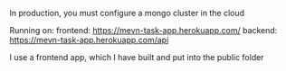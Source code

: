 In production, you must configure a mongo cluster in the cloud

Running on: 
frontend: https://mevn-task-app.herokuapp.com/
backend: https://mevn-task-app.herokuapp.com/api

I use a frontend app, which I have built and put into the public folder